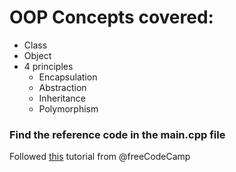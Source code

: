 # OOP Concepts covered: 
- Class
- Object
- 4 principles
   - Encapsulation
   - Abstraction
   - Inheritance
   - Polymorphism

### Find the reference code in the main.cpp file
Followed [this](https://youtu.be/wN0x9eZLix4?si=j03Qxs9YRFX-ZvKO) tutorial from @freeCodeCamp
